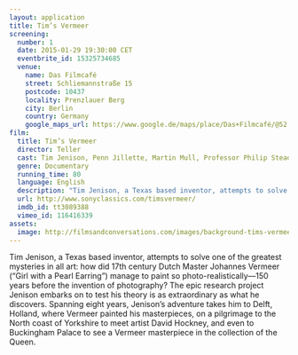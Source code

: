```yaml
---
layout: application
title: Tim’s Vermeer
screening:
  number: 1
  date: 2015-01-29 19:30:00 CET
  eventbrite_id: 15325734685
  venue:
    name: Das Filmcafé
    street: Schliemannstraße 15
    postcode: 10437
    locality: Prenzlauer Berg
    city: Berlin
    country: Germany
    google_maps_url: https://www.google.de/maps/place/Das+Filmcafé/@52.543592,13.41985,17z/data=!4m6!1m3!3m2!1s0x47a84dff985f5863:0x6730066f8aa942d6!2sDas+Filmcafé!3m1!1s0x47a84dff985f5863:0x6730066f8aa942d6
film:
  title: Tim’s Vermeer
  director: Teller
  cast: Tim Jenison, Penn Jillette, Martin Mull, Professor Philip Steadman, David Hockney, Dr. Colin Blakemore
  genre: Documentary
  running_time: 80
  language: English
  description: "Tim Jenison, a Texas based inventor, attempts to solve one of the greatest mysteries in all art: how did 17th century Dutch Master Johannes Vermeer manage to paint so photo-realistically—150 years before the invention of photography?"
  url: http://www.sonyclassics.com/timsvermeer/
  imdb_id: tt3089388
  vimeo_id: 116416339
assets:
  image: http://filmsandconversations.com/images/background-tims-vermeer.jpg
---
```

Tim Jenison, a Texas based inventor, attempts to solve one of the greatest mysteries in all art: how did 17th century Dutch Master Johannes Vermeer (“Girl with a Pearl Earring”) manage to paint so photo-realistically—150 years before the invention of photography?  The epic research project Jenison embarks on to test his theory is as extraordinary as what he discovers.  Spanning eight years, Jenison’s adventure takes him to Delft, Holland, where Vermeer painted his masterpieces, on a pilgrimage to the North coast of Yorkshire to meet artist David Hockney, and even to Buckingham Palace to see a Vermeer masterpiece in the collection of the Queen.
